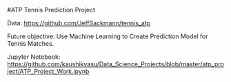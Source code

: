 #ATP Tennis Prediction Project

Data: https://github.com/JeffSackmann/tennis_atp

Future objective: Use Machine Learning to Create Prediction Model for Tennis Matches. 
  
Jupyter Notebook: https://github.com/kaushikvasu/Data_Science_Projects/blob/master/atp_project/ATP_Project_Work.ipynb
